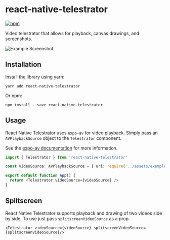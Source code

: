 # react-native-telestrator

[![npm](https://img.shields.io/npm/v/react-native-telestrator.svg)](https://www.npmjs.com/package/react-native-telestrator)

Video telestrator that allows for playback, canvas drawings, and screenshots.

![Example Screenshot](assets/example.png)

## Installation

Install the library using yarn:

`yarn add react-native-telestrator`

Or npm:

`npm install --save react-native-telestrator`

## Usage

React Native Telestrator uses `expo-av` for video playback. Simply pass an `AVPlaybackSource` object to the `Telestrator` component.

See the [expo-av documentation](https://docs.expo.dev/versions/latest/sdk/av/) for more information.

```typescript
import { Telestrator } from 'react-native-telestrator'

const videoSource: AVPlaybackSource = { uri: require('../assets/example.mp4') }

export default function App() {
  return <Telestrator videoSource={videoSource} />
}
```

## Splitscreen

React Native Telestrator supports playback and drawing of two videos side by side. To use just pass `splitscreenVideoSource` as a prop.

`<Telestrator videoSource={videoSource} splitscreenVideoSource={splitscreenVideoSource}/>`
